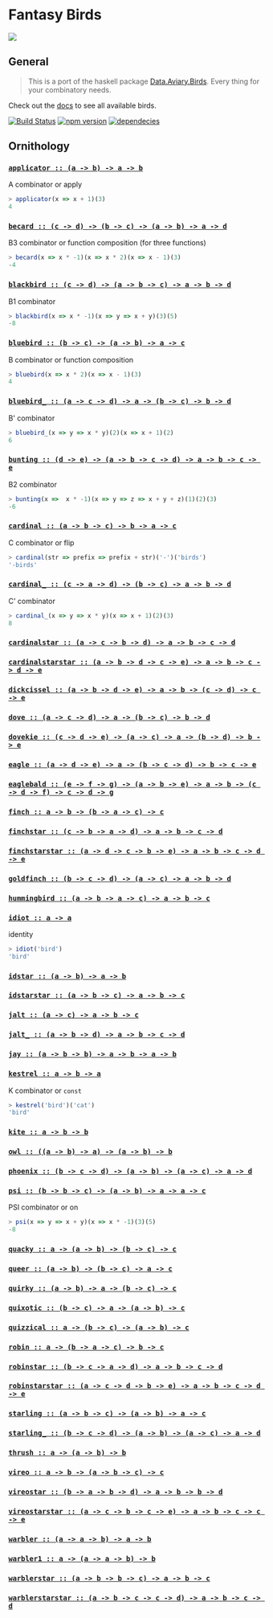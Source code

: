 Fantasy Birds
=============

![](https://raw.github.com/puffnfresh/fantasy-land/master/logo.png)

## General

> This is a port of the haskell package [Data.Aviary.Birds][haskell-docs].
Every thing for your combinatory needs.

Check out the [docs](#ornithology) to see all available birds.

[![Build Status](https://travis-ci.org/fantasyland/fantasy-birds.svg)](https://travis-ci.org/fantasyland/fantasy-birds)
[![npm version](https://badge.fury.io/js/fantasy-birds.svg)](http://badge.fury.io/js/fantasy-birds)
[![dependecies](https://david-dm.org/fantasyland/fantasy-birds.svg)](https://david-dm.org/fantasyland/fantasy-birds.svg)

[docs]: ./DOCS.md
[haskell-docs]: https://hackage.haskell.org/package/data-aviary-0.4.0/docs/Data-Aviary-Birds.html
[haskell-source]: https://hackage.haskell.org/package/data-aviary-0.4.0/docs/src/Data-Aviary-Birds.html


## Ornithology


<h3 name="applicator"><code><a href="https://github.com/fantasyland/fantasy-birds/blob/master/src/applicator.js#L5">applicator :: (a -> b) -> a -> b</a></code></h3>

A combinator or apply

```js
> applicator(x => x + 1)(3)
4
```

<h3 name="becard"><code><a href="https://github.com/fantasyland/fantasy-birds/blob/master/src/becard.js#L4">becard :: (c -> d) -> (b -> c) -> (a -> b) -> a -> d</a></code></h3>

B3 combinator or function composition (for three functions)

```js
> becard(x => x * -1)(x => x * 2)(x => x - 1)(3)
-4
```

<h3 name="blackbird"><code><a href="https://github.com/fantasyland/fantasy-birds/blob/master/src/blackbird.js#L4">blackbird :: (c -> d) -> (a -> b -> c) -> a -> b -> d</a></code></h3>

B1 combinator

```js
> blackbird(x => x * -1)(x => y => x + y)(3)(5)
-8
```

<h3 name="bluebird"><code><a href="https://github.com/fantasyland/fantasy-birds/blob/master/src/bluebird.js#L5">bluebird :: (b -> c) -> (a -> b) -> a -> c</a></code></h3>

B combinator or function composition

```js
> bluebird(x => x * 2)(x => x - 1)(3)
4
```

<h3 name="bluebird_"><code><a href="https://github.com/fantasyland/fantasy-birds/blob/master/src/bluebird_.js#L4">bluebird_ :: (a -> c -> d) -> a -> (b -> c) -> b -> d</a></code></h3>

B' combinator

```js
> bluebird_(x => y => x * y)(2)(x => x + 1)(2)
6
```

<h3 name="bunting"><code><a href="https://github.com/fantasyland/fantasy-birds/blob/master/src/bunting.js#L4">bunting :: (d -> e) -> (a -> b -> c -> d) -> a -> b -> c -> e</a></code></h3>

B2 combinator

```js
> bunting(x =>  x * -1)(x => y => z => x + y + z)(1)(2)(3)
-6
```

<h3 name="cardinal"><code><a href="https://github.com/fantasyland/fantasy-birds/blob/master/src/cardinal.js#L5">cardinal :: (a -> b -> c) -> b -> a -> c</a></code></h3>

C combinator or flip

```js
> cardinal(str => prefix => prefix + str)('-')('birds')
'-birds'
```

<h3 name="cardinal_"><code><a href="https://github.com/fantasyland/fantasy-birds/blob/master/src/cardinal_.js#L4">cardinal_ :: (c -> a -> d) -> (b -> c) -> a -> b -> d</a></code></h3>

C' combinator

```js
> cardinal_(x => y => x * y)(x => x + 1)(2)(3)
8
```

<h3 name="cardinalstar"><code><a href="https://github.com/fantasyland/fantasy-birds/blob/master/src/cardinalstar.js#L4">cardinalstar :: (a -> c -> b -> d) -> a -> b -> c -> d</a></code></h3>

<h3 name="cardinalstarstar"><code><a href="https://github.com/fantasyland/fantasy-birds/blob/master/src/cardinalstarstar.js#L4">cardinalstarstar :: (a -> b -> d -> c -> e) -> a -> b -> c -> d -> e</a></code></h3>

<h3 name="dickcissel"><code><a href="https://github.com/fantasyland/fantasy-birds/blob/master/src/dickcissel.js#L4">dickcissel :: (a -> b -> d -> e) -> a -> b -> (c -> d) -> c -> e</a></code></h3>

<h3 name="dove"><code><a href="https://github.com/fantasyland/fantasy-birds/blob/master/src/dove.js#L4">dove :: (a -> c -> d) -> a -> (b -> c) -> b -> d</a></code></h3>

<h3 name="dovekie"><code><a href="https://github.com/fantasyland/fantasy-birds/blob/master/src/dovekie.js#L4">dovekie :: (c -> d -> e) -> (a -> c) -> a -> (b -> d) -> b -> e</a></code></h3>

<h3 name="eagle"><code><a href="https://github.com/fantasyland/fantasy-birds/blob/master/src/eagle.js#L4">eagle :: (a -> d -> e) -> a -> (b -> c -> d) -> b -> c -> e</a></code></h3>

<h3 name="eaglebald"><code><a href="https://github.com/fantasyland/fantasy-birds/blob/master/src/eaglebald.js#L4">eaglebald :: (e -> f -> g) -> (a -> b -> e) -> a -> b -> (c -> d -> f) -> c -> d -> g</a></code></h3>

<h3 name="finch"><code><a href="https://github.com/fantasyland/fantasy-birds/blob/master/src/finch.js#L4">finch :: a -> b -> (b -> a -> c) -> c</a></code></h3>

<h3 name="finchstar"><code><a href="https://github.com/fantasyland/fantasy-birds/blob/master/src/finchstar.js#L4">finchstar :: (c -> b -> a -> d) -> a -> b -> c -> d</a></code></h3>

<h3 name="finchstarstar"><code><a href="https://github.com/fantasyland/fantasy-birds/blob/master/src/finchstarstar.js#L4">finchstarstar :: (a -> d -> c -> b -> e) -> a -> b -> c -> d -> e</a></code></h3>

<h3 name="goldfinch"><code><a href="https://github.com/fantasyland/fantasy-birds/blob/master/src/goldfinch.js#L4">goldfinch :: (b -> c -> d) -> (a -> c) -> a -> b -> d</a></code></h3>

<h3 name="hummingbird"><code><a href="https://github.com/fantasyland/fantasy-birds/blob/master/src/hummingbird.js#L4">hummingbird :: (a -> b -> a -> c) -> a -> b -> c</a></code></h3>

<h3 name="idiot"><code><a href="https://github.com/fantasyland/fantasy-birds/blob/master/src/idiot.js#L5">idiot :: a -> a</a></code></h3>

identity

```js
> idiot('bird')
'bird'
```

<h3 name="idstar"><code><a href="https://github.com/fantasyland/fantasy-birds/blob/master/src/idstar.js#L4">idstar :: (a -> b) -> a -> b</a></code></h3>

<h3 name="idstarstar"><code><a href="https://github.com/fantasyland/fantasy-birds/blob/master/src/idstarstar.js#L4">idstarstar :: (a -> b -> c) -> a -> b -> c</a></code></h3>

<h3 name="jalt"><code><a href="https://github.com/fantasyland/fantasy-birds/blob/master/src/jalt.js#L4">jalt :: (a -> c) -> a -> b -> c</a></code></h3>

<h3 name="jalt_"><code><a href="https://github.com/fantasyland/fantasy-birds/blob/master/src/jalt_.js#L4">jalt_ :: (a -> b -> d) -> a -> b -> c -> d</a></code></h3>

<h3 name="jay"><code><a href="https://github.com/fantasyland/fantasy-birds/blob/master/src/jay.js#L4">jay :: (a -> b -> b) -> a -> b -> a -> b</a></code></h3>

<h3 name="kestrel"><code><a href="https://github.com/fantasyland/fantasy-birds/blob/master/src/kestrel.js#L5">kestrel :: a -> b -> a</a></code></h3>

K combinator or `const`

```js
> kestrel('bird')('cat')
'bird'
```

<h3 name="kite"><code><a href="https://github.com/fantasyland/fantasy-birds/blob/master/src/kite.js#L4">kite :: a -> b -> b</a></code></h3>

<h3 name="owl"><code><a href="https://github.com/fantasyland/fantasy-birds/blob/master/src/owl.js#L4">owl :: ((a -> b) -> a) -> (a -> b) -> b</a></code></h3>

<h3 name="phoenix"><code><a href="https://github.com/fantasyland/fantasy-birds/blob/master/src/phoenix.js#L4">phoenix :: (b -> c -> d) -> (a -> b) -> (a -> c) -> a -> d</a></code></h3>

<h3 name="psi"><code><a href="https://github.com/fantasyland/fantasy-birds/blob/master/src/psi.js#L5">psi :: (b -> b -> c) -> (a -> b) -> a -> a -> c</a></code></h3>

PSI combinator or on

```js
> psi(x => y => x + y)(x => x * -1)(3)(5)
-8
```

<h3 name="quacky"><code><a href="https://github.com/fantasyland/fantasy-birds/blob/master/src/quacky.js#L4">quacky :: a -> (a -> b) -> (b -> c) -> c</a></code></h3>

<h3 name="queer"><code><a href="https://github.com/fantasyland/fantasy-birds/blob/master/src/queer.js#L4">queer :: (a -> b) -> (b -> c) -> a -> c</a></code></h3>

<h3 name="quirky"><code><a href="https://github.com/fantasyland/fantasy-birds/blob/master/src/quirky.js#L4">quirky :: (a -> b) -> a -> (b -> c) -> c</a></code></h3>

<h3 name="quixotic"><code><a href="https://github.com/fantasyland/fantasy-birds/blob/master/src/quixotic.js#L4">quixotic :: (b -> c) -> a -> (a -> b) -> c</a></code></h3>

<h3 name="quizzical"><code><a href="https://github.com/fantasyland/fantasy-birds/blob/master/src/quizzical.js#L4">quizzical :: a -> (b -> c) -> (a -> b) -> c</a></code></h3>

<h3 name="robin"><code><a href="https://github.com/fantasyland/fantasy-birds/blob/master/src/robin.js#L4">robin :: a -> (b -> a -> c) -> b -> c</a></code></h3>

<h3 name="robinstar"><code><a href="https://github.com/fantasyland/fantasy-birds/blob/master/src/robinstar.js#L4">robinstar :: (b -> c -> a -> d) -> a -> b -> c -> d</a></code></h3>

<h3 name="robinstarstar"><code><a href="https://github.com/fantasyland/fantasy-birds/blob/master/src/robinstarstar.js#L4">robinstarstar :: (a -> c -> d -> b -> e) -> a -> b -> c -> d -> e</a></code></h3>

<h3 name="starling"><code><a href="https://github.com/fantasyland/fantasy-birds/blob/master/src/starling.js#L5">starling :: (a -> b -> c) -> (a -> b) -> a -> c</a></code></h3>

<h3 name="starling_"><code><a href="https://github.com/fantasyland/fantasy-birds/blob/master/src/starling_.js#L4">starling_ :: (b -> c -> d) -> (a -> b) -> (a -> c) -> a -> d</a></code></h3>

<h3 name="thrush"><code><a href="https://github.com/fantasyland/fantasy-birds/blob/master/src/thrush.js#L5">thrush :: a -> (a -> b) -> b</a></code></h3>

<h3 name="vireo"><code><a href="https://github.com/fantasyland/fantasy-birds/blob/master/src/vireo.js#L4">vireo :: a -> b -> (a -> b -> c) -> c</a></code></h3>

<h3 name="vireostar"><code><a href="https://github.com/fantasyland/fantasy-birds/blob/master/src/vireostar.js#L4">vireostar :: (b -> a -> b -> d) -> a -> b -> b -> d</a></code></h3>

<h3 name="vireostarstar"><code><a href="https://github.com/fantasyland/fantasy-birds/blob/master/src/vireostarstar.js#L4">vireostarstar :: (a -> c -> b -> c -> e) -> a -> b -> c -> c -> e</a></code></h3>

<h3 name="warbler"><code><a href="https://github.com/fantasyland/fantasy-birds/blob/master/src/warbler.js#L4">warbler :: (a -> a -> b) -> a -> b</a></code></h3>

<h3 name="warbler1"><code><a href="https://github.com/fantasyland/fantasy-birds/blob/master/src/warbler1.js#L4">warbler1 :: a -> (a -> a -> b) -> b</a></code></h3>

<h3 name="warblerstar"><code><a href="https://github.com/fantasyland/fantasy-birds/blob/master/src/warblerstar.js#L4">warblerstar :: (a -> b -> b -> c) -> a -> b -> c</a></code></h3>

<h3 name="warblerstarstar"><code><a href="https://github.com/fantasyland/fantasy-birds/blob/master/src/warblerstarstar.js#L4">warblerstarstar :: (a -> b -> c -> c -> d) -> a -> b -> c -> d</a></code></h3>
